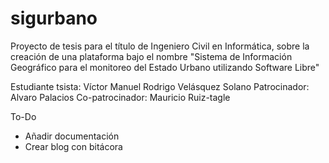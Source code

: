 sigurbano
=========

Proyecto de tesis para el título de Ingeniero Civil en Informática, sobre la creación de una plataforma bajo el nombre "Sistema de Información Geográfico para el monitoreo del Estado Urbano utilizando Software Libre"

Estudiante tsista: Víctor Manuel Rodrigo Velásquez Solano
Patrocinador: Alvaro Palacios
Co-patrocinador: Mauricio Ruiz-tagle

To-Do

- Añadir documentación
- Crear blog con bitácora
